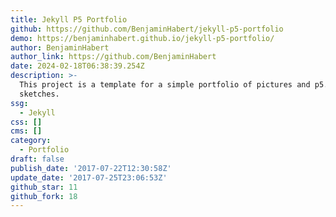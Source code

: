 ```yaml
---
title: Jekyll P5 Portfolio
github: https://github.com/BenjaminHabert/jekyll-p5-portfolio
demo: https://benjaminhabert.github.io/jekyll-p5-portfolio/
author: BenjaminHabert
author_link: https://github.com/BenjaminHabert
date: 2024-02-18T06:38:39.254Z
description: >-
  This project is a template for a simple portfolio of pictures and p5.js
  sketches.
ssg:
  - Jekyll
css: []
cms: []
category:
  - Portfolio
draft: false
publish_date: '2017-07-22T12:30:58Z'
update_date: '2017-07-25T23:06:53Z'
github_star: 11
github_fork: 18
---
```

